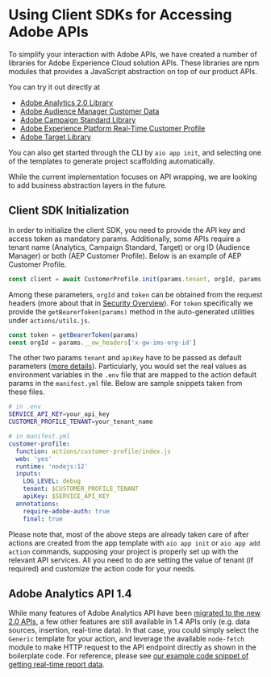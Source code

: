 # Using Client SDKs for Accessing Adobe APIs

To simplify your interaction with Adobe APIs, we have created a number of libraries for Adobe Experience Cloud solution APIs. These libraries are npm modules that provides a JavaScript abstraction on top of our product APIs. 

You can try it out directly at 
- [Adobe Analytics 2.0 Library](https://github.com/adobe/aio-lib-analytics)
- [Adobe Audience Manager Customer Data](https://github.com/adobe/aio-lib-audience-manager-cd)
- [Adobe Campaign Standard Library](https://github.com/adobe/aio-lib-campaign-standard)
- [Adobe Experience Platform Real-Time Customer Profile](https://github.com/adobe/aio-lib-customer-profile)
- [Adobe Target Library](https://github.com/adobe/aio-lib-target)

You can also get started through the CLI by ```aio app init```, and selecting one of the templates to generate project scaffolding automatically. 

While the current implementation focuses on API wrapping, we are looking to add business abstraction layers in the future.

## Client SDK Initialization

In order to initialize the client SDK, you need to provide the API key and access token as mandatory params. Additionally, some APIs require a tenant name (Analytics, Campaign Standard, Target) or org ID (Audience Manager) or both (AEP Customer Profile). Below is an example of AEP Customer Profile.

```javascript
const client = await CustomerProfile.init(params.tenant, orgId, params.apiKey, token)
```

Among these parameters, `orgId` and `token` can be obtained from the request headers (more about that in [Security Overview](./security/index.md)). For `token` specifically we provide the `getBearerToken(params)` method in the auto-generated utilities under `actions/utils.js`.

```javascript
const token = getBearerToken(params)
const orgId = params.__ow_headers['x-gw-ims-org-id']
```

The other two params `tenant` and `apiKey` have to be passed as default parameters ([more details](./application_state.md#default-parameters)). Particularly, you would set the real values as environment variables in the `.env` file that are mapped to the action default params in the `manifest.yml` file. Below are sample snippets taken from these files.

```bash
# in .env
SERVICE_API_KEY=your_api_key
CUSTOMER_PROFILE_TENANT=your_tenant_name
```

```yaml
# in manifest.yml
customer-profile:
  function: actions/customer-profile/index.js
  web: 'yes'
  runtime: 'nodejs:12'
  inputs:
    LOG_LEVEL: debug
    tenant: $CUSTOMER_PROFILE_TENANT
    apiKey: $SERVICE_API_KEY
  annotations:
    require-adobe-auth: true
    final: true
```

Please note that, most of the above steps are already taken care of after actions are created from the app template with `aio app init` or `aio app add action` commands, supposing your project is properly set up with the relevant API services. All you need to do are setting the value of tenant (if required) and customize the action code for your needs.

## Adobe Analytics API 1.4

While many features of Adobe Analytics API have been [migrated to the new 2.0 APIs](/apis/experiencecloud/analytics/docs.html#!AdobeDocs/analytics-2.0-apis/master/migration-guide.md), a few other features are still available in 1.4 APIs only (e.g. data sources, insertion, real-time data). In that case, you could simply select the `Generic` template for your action, and leverage the available `node-fetch` module to make HTTP request to the API endpoint directly as shown in the boilerplate code. For reference, please see [our example code snippet of getting real-time report data](https://github.com/AdobeDocs/adobeio-samples-firefly-basics/blob/master/actions/analytics14/index.js).
